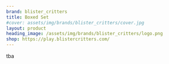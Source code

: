 ```yaml
---
brand: blister_critters
title: Boxed Set
#cover: assets/img/brands/blister_critters/cover.jpg
layout: product
heading_image: /assets/img/brands/blister_critters/logo.png
shop: https://play.blistercritters.com/
---
```


tba
